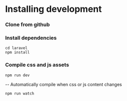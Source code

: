 # Installing development #

### Clone from github ###

### Install dependencies ###

```
cd laravel
npm install
```

### Compile css and js assets ### 

```
npm run dev
```

-- Automatically compile when css or js content changes

```
npm run watch
```


